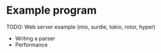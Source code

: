 # Example program
TODO:
Web server example (mio, surdie, tokio, rotor, hyper)
  * Writing a parser
  * Performance
